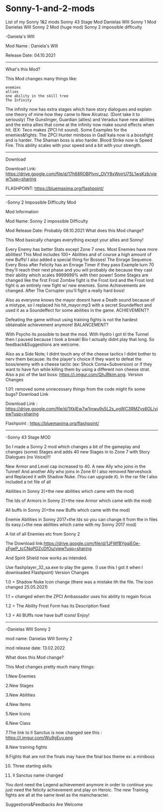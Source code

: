 # Sonny-1-and-2-mods
List of my Sonny 1&amp;2 mods
Sonny 43 Stage Mod
Danielas WIll Sonny 1 Mod 
Danielas WIll Sonny 2 Mod (huge mod)
Sonny 2 impossible difficulty


-Daniela's WIll

Mod Name : Daniela's WIll

Release Date: 04.10.2021

---------------------------------------------------------------------------------------------------------------------------------------------------
What's this Mod?

This Mod changes many things like:

    enemies
    allies
    one ability in the skill tree
    The Infinity

The infinity now has extra stages which have story dialogues and explain one theory of mine how they came to New Alcatraz. (Dont take it to seriously) The Gunslinger, Guardian (allies) and Veradux have new abilities and the extra allies that come at the infinity now make sound effects when hit. (EX: Teco makes ZPCI hit sound). Some Examples for the enemies&fights: The ZPCI Hunter miniboss in Gadi'kala now is a bossfight and is harder. The Shaman boss is also harder. Blood Strike now is Speed Fire. This ability scales with your speed and a bit with your strength.

------------------------------------------------------------------------------
Download

Download Link: https://drive.google.com/file/d/17h68ROBPIvnr_OVY8xWojrU7SL1wsKzb/view?usp=sharing

FLASHPOINT: https://bluemaxima.org/flashpoint/

-------------------------------------------------------------------------------
-Sonny 2 Impossible Difficulty Mod

Mod Information

Mod Name: Sonny 2 impossible Difficulty

Mod Release Date: Probably 08.10.2021
What does this Mod change?

This Mod basically changes everything except your allies and Sonny!

Every Enemy has better Stats except Zone 7 ones. Most Enemies have more abilities! This Mod includes 100+ Abilities and of course a high amount of new Buffs! I also added a special thing for Bosses! The Enrage Sequence. Every Boss after Felicity has an Enrage Timer if they pass Example turn 70 they'll reach their next phase and you will probably die because they cast their ability which scales 9999999% with their power! Some Stages are changed like the first Frost Zombie fight is the Frost lord and the Frost lord fight is an entirely new fight w/ new enemies. Some Achievements are changed. After The Corrupter you'll fight a really hard boss!

Also as everyone knows the mayor doesnt have a Death sound because of a mistype, so I replaced his hit_mayor.mp3 with a secret Soundeffect and used it as a Soundeffect for some abilities in the game.
ACHIEVEMENT?

Defeating the game without using training fights is not the hardest obtainable achievement anymore!
BALANCEMENT?

With Psycho its possible to beat the mod. With Hydro I got til the Tunnel then I paused because I took a break! Bio I actually didnt play that long. So feedback&Suggestions are welcome.

Also as a Side Note; I didnt touch any of the cheese tactics I didnt bother to nerv them because: Its the player's choice if they want to defeat the boss/enemy with a cheese tactic (ex: Shock Coma+Subversion) or if they want to have fun while killing them by using a different non cheese strat. Also a pic of the last boss: https://i.imgur.com/QhJRkim.png.
Version Changes

1.01: removed some unnecessary things from the code might fix some bugs?
Download Link

Download Link : https://drive.google.com/file/d/1XkIEw7w1jnwu9s5L2s_ogWC3RMZys6OL/view?usp=sharing

Flashpoint : https://bluemaxima.org/flashpoint/ 

-------------------------------------------------------------------------------

-Sonny 43 Stage MOD

So I made a Sonny 2 mod which changes a bit of the gameplay and changes (some) Stages and adds 40 new Stages in to Zone 7 with Story Dialogues (no Voice)!!!

New Armor and Level cap increased to 40. A new Ally who joins in the Tunnel! And another Ally who joins in Zone 6! I also removed Nerveshock and Replaced it with Shadow Nuke. (You can upgrade it). In the rar file I also included a txt file of all

Abilities in Sonny 2(+the new abilities which came with the mod)

The Ids of Armors in Sonny 2(+the new Armor which came with the mod)

All buffs in Sonny 2(+the new Buffs which came with the mod)

Enemie Abilities in Sonny 2017+the Ids so you can change it from the in files its easy.(+the new abilities which came with my Sonny 2017 mod)

A list of all Enemies etc from Sonny 2

The Download link:https://drive.google.com/file/d/1JFWfBYggiEGe-zFgeP_tcCNqPDZcDfOu/view?usp=sharing

And Spirit Shield now works as intended.

Use flashplayer_32_sa.exe to play the game. (I use this I got it when I downloaded Flashpoint)
Version Changes

1.0 = Shadow Nuke Icon change (there was a mistake ith the file. The icon changed 25.05.2021)

1.1 = changed when the ZPCI Ambassador uses his ability to regain focus

1.2 = The Ability Frost Form has its Description fixed

1.3 = All BUffs now have buff icons!
Enjoy!

-------------------------------------------------------------------------------
-Danielas WIll Sonny 2

mod name: Danielas WIll Sonny 2

mod release date: 13.02.2022

What does this Mod change?

This Mod changes pretty much many things:

1.New Enemies

2.New Stages

3.New Abilities

4.New Items

5.New Icons

6.New Class

7.The link to Il Sanctus is now changed see this : https://i.imgur.com/Wu9gEuy.png

8.New training fights

9.Fights that are not the finals may have the final bos theme ex: a miniboss

10. Three starting skills

11. Il Sanctus name changed

You dont need the Legend achievement anymore in order to continue you just need the felicity achievement and play on Heroic. 
The new Training fights are all at the same level as the maincharacter.

Suggestions&Feedbacks Are Welcome

